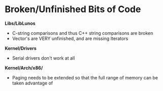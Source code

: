 # Broken/Unfinished Bits of Code

**Libs/LibLunos**
* C-string comparisons and thus C++ string comparisons are broken
* Vector's are VERY unfinished, and are missing Iterators

**Kernel/Drivers**
* Serial drivers don't work at all

**Kernel/Arch/x86/**
* Paging needs to be extended so that the full range of memory can be taken advantage of